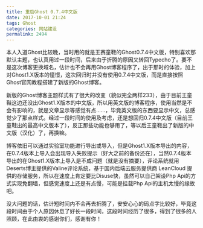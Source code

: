 ```yaml
---
title: 重启Ghost 0.7.4中文版
date: 2017-10-01 21:24
tags: Ghost
categories: 网站建设
permalink: 2494
---
```


本人入道Ghost比较晚，当时用的就是王赛童鞋的Ghost0.7.4中文版，特别喜欢那默认主题，也认真用过一段时间，后来由于折腾的原因又转回Typecho了。要不是这次博客更换域名，估计也不会再用Ghost博客程序了，出于那时的体验，加上对Ghost1.X版本的憧憬，这次回归时并没有使用0.7.4中文版，而是直接按照Ghost官网教程搭建了新版的Ghost博客。

<!--more-->

新版的Ghost博客主题样式有了很大的改变（貌似完全两样233），由于目前王童鞋这边还没出Ghost1.X版本的中文版，所以用英文版的博客程序，使用当然是不会有影响的，就是文章显示等感觉有点……，毕竟英文版的东西要显示中文，总感觉少了那点样式。经过一段时间的使用及考虑，还是想回归0.7.4中文版（目前王童鞋出的最高中文版本了），反正那些功能也够用了，等以后王童鞋出了新版的中文版（汉化）了，再换嘛。

博客依旧可以通过实验室功能进行导出或导入，但是Ghost1.X版本导出的内容，在0.7.4版本上导入会出现导入失败提示（好大之前的备份还在），当然0.7.4版本导出的在Ghost1.X版本上导入是不成问题（就是没有摘要），评论系统就用Deserts博主提供的Valine评论系统，基于国内后端云服务提供商 LeanCloud 提供的存储服务，所以在速度上肯定要比Disuse快，虽然可以自己架设Php Api的方式实现免翻墙，但感觉速度上还是有点慢，可能是挂载Php Api的主机太慢的缘故吧。

没大问题的话，估计短时间内不会再去折腾了，安安心心的码点字比较好，毕竟这段时间由于个人原因休息了好长一段时间，这段时间经历了很多，得到了很多的人照顾，在此由衷的感谢你们，感谢有你！